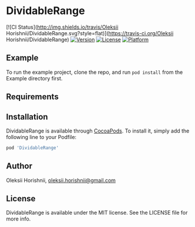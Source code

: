 # DividableRange

[![CI Status](http://img.shields.io/travis/Oleksii Horishnii/DividableRange.svg?style=flat)](https://travis-ci.org/Oleksii Horishnii/DividableRange)
[![Version](https://img.shields.io/cocoapods/v/DividableRange.svg?style=flat)](http://cocoapods.org/pods/DividableRange)
[![License](https://img.shields.io/cocoapods/l/DividableRange.svg?style=flat)](http://cocoapods.org/pods/DividableRange)
[![Platform](https://img.shields.io/cocoapods/p/DividableRange.svg?style=flat)](http://cocoapods.org/pods/DividableRange)

## Example

To run the example project, clone the repo, and run `pod install` from the Example directory first.

## Requirements

## Installation

DividableRange is available through [CocoaPods](http://cocoapods.org). To install
it, simply add the following line to your Podfile:

```ruby
pod 'DividableRange'
```

## Author

Oleksii Horishnii, oleksii.horishnii@gmail.com

## License

DividableRange is available under the MIT license. See the LICENSE file for more info.
